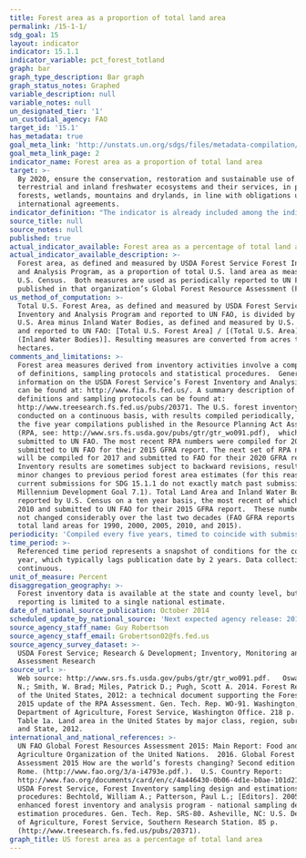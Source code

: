 ```yaml
---
title: Forest area as a proportion of total land area
permalink: /15-1-1/
sdg_goal: 15
layout: indicator
indicator: 15.1.1
indicator_variable: pct_forest_totland
graph: bar
graph_type_description: Bar graph
graph_status_notes: Graphed
variable_description: null
variable_notes: null
un_designated_tier: '1'
un_custodial_agency: FAO
target_id: '15.1'
has_metadata: true
goal_meta_link: 'http://unstats.un.org/sdgs/files/metadata-compilation/Metadata-Goal-15.pdf'
goal_meta_link_page: 2
indicator_name: Forest area as a proportion of total land area
target: >-
  By 2020, ensure the conservation, restoration and sustainable use of
  terrestrial and inland freshwater ecosystems and their services, in particular
  forests, wetlands, mountains and drylands, in line with obligations under
  international agreements.
indicator_definition: "The indicator is already included among the indicators for the Millennium Development Goals (MDG) (indicator 7.1 \"Proportion of land covered by forest\") . In order to provide a precise definition of the indicator, it is crucial to provide a definition of \"Forest\" and \"Total Land Area\". According to the FAO definitions, Forest is defined as \"land spanning more than 0.5 hectares with trees higher than 5 meters and a canopy cover of more than 10 percent, or trees able to reach these thresholds in situ. It does not include land that is predominantly under agricultural or urban land use\". More specifically: \tForest is determined both by the presence of trees and the absence of other predominant land uses. The trees should be able to reach a minimum height of 5 meters. \tIt includes areas with young trees that have not yet reached but which are expected to reach a canopy cover of at least 10 percent and tree height of 5 meters or more. It also includes areas that are temporarily unstocked due to clear-cutting as part of a forest management practice or natural disasters, and which are expected to be regenerated within 5 years. Local conditions may, in exceptional cases, justify that a longer time frame is used. \tIt includes forest roads, firebreaks and other small open areas; forest in national parks, nature reserves and other protected areas such as those of specific environmental, scientific, historical, cultural or spiritual interest. \tIt includes windbreaks, shelterbelts and corridors of trees with an area of more than 0.5 hectares and width of more than 20 meters. \tIt includes abandoned shifting cultivation land with a regeneration of trees that have, or are expected to reach, a canopy cover of at least 10 percent and tree height of at least 5 meters. \tIt includes areas with mangroves in tidal zones, regardless whether this area is classified as land area or not. \tIt includes rubberwood, cork oak and Christmas tree plantations. \tIt includes areas with bamboo and palms provided that land use, height and canopy cover criteria are met. \tIt excludes tree stands in agricultural production systems, such as fruit tree plantations, oil palm plantations, olive orchards and agroforestry systems when crops are grown under tree cover. Note: Some agroforestry systems such as the \"Taungya\" system where crops are grown only during the first years of the forest rotation should be classified as forest. Total land area is the total surface area of a country less the area covered by inland waters, like major rivers and lakes."
source_title: null
source_notes: null
published: true
actual_indicator_available: Forest area as a percentage of total land area
actual_indicator_available_description: >-
  Forest area, as defined and measured by USDA Forest Service Forest Inventory
  and Analysis Program, as a proportion of total U.S. land area as measured by
  U.S. Census.  Both measures are used as periodically reported to UN FAO and
  published in that organization’s Global Forest Resource Assessment (FAO GFRA)
us_method_of_computation: >-
  Total U.S. Forest Area, as defined and measured by USDA Forest Service Forest
  Inventory and Analysis Program and reported to UN FAO, is divided by Total
  U.S. Area minus Inland Water Bodies, as defined and measured by U.S. Census
  and reported to UN FAO: [Total U.S. Forest Area] / [(Total U.S. Area) –
  (Inland Water Bodies)]. Resulting measures are converted from acres to
  hectares.
comments_and_limitations: >-
  Forest area measures derived from inventory activities involve a complex mix
  of definitions, sampling protocols and statistical procedures.  General
  information on the USDA Forest Service’s Forest Inventory and Analysis program
  can be found at: http://www.fia.fs.fed.us/. A summary description of
  definitions and sampling protocols can be found at:
  http://www.treesearch.fs.fed.us/pubs/20371. The U.S. forest inventory is
  conducted on a continuous basis, with results compiled periodically, notably
  the five year compilations published in the Resource Planning Act Assessment
  (RPA, see: http://www.srs.fs.usda.gov/pubs/gtr/gtr_wo091.pdf),  which are then
  submitted to UN FAO. The most recent RPA numbers were compiled for 2012 and
  submitted to UN FAO for their 2015 GFRA report. The next set of RPA numbers
  will be compiled for 2017 and submitted to FAO for their 2020 GFRA report.
  Inventory results are sometimes subject to backward revisions, resulting in
  minor changes to previous period forest area estimates (for this reason,
  current submissions for SDG 15.1.1 do not exactly match past submissions for
  Millennium Development Goal 7.1). Total Land Area and Inland Water Bodies are
  reported by U.S. Census on a ten year basis, the most recent of which was for
  2010 and submitted to UN FAO for their 2015 GFRA report.  These numbers have
  not changed considerably over the last two decades (FAO GFRA reports identical
  total land areas for 1990, 2000, 2005, 2010, and 2015).
periodicity: 'Compiled every five years, timed to coincide with submission to FAO GFRA.'
time_period: >-
  Referenced time period represents a snapshot of conditions for the compilation
  year, which typically lags publication date by 2 years. Data collection is
  continuous.
unit_of_measure: Percent
disaggregation_geography: >-
  Forest inventory data is available at the state and county level, but FAO GFRA
  reporting is limited to a single national estimate.
date_of_national_source_publication: October 2014
scheduled_update_by_national_source: 'Next expected agency release: 2019'
source_agency_staff_name: Guy Robertson
source_agency_staff_email: Grobertson02@fs.fed.us
source_agency_survey_dataset: >-
  USDA Forest Service; Research & Development; Inventory, Monitoring and
  Assessment Research
source_url: >-
  Web source: http://www.srs.fs.usda.gov/pubs/gtr/gtr_wo091.pdf.   Oswalt, Sonja
  N.; Smith, W. Brad; Miles, Patrick D.; Pugh, Scott A. 2014. Forest Resources
  of the United States, 2012: a technical document supporting the Forest Service
  2015 update of the RPA Assessment. Gen. Tech. Rep. WO-91. Washington, DC: U.S.
  Department of Agriculture, Forest Service, Washington Office. 218 p.  See:
  Table 1a. Land area in the United States by major class, region, subregion,
  and State, 2012. 
international_and_national_references: >-
  UN FAO Global Forest Resources Assessment 2015: Main Report: Food and
  Agriculture Organization of the United Nations.  2016. Global Forest Resources
  Assessment 2015 How are the world’s forests changing? Second edition. UN FAO,
  Rome. (http://www.fao.org/3/a-i4793e.pdf.).  U.S. Country Report:
  http://www.fao.org/documents/card/en/c/4a446430-0b06-4d1e-b0ae-101d210787c4/. 
  USDA Forest Service, Forest Inventory sampling design and estimations
  procedures: Bechtold, William A.; Patterson, Paul L.; [Editors]. 2005. The
  enhanced forest inventory and analysis program - national sampling design and
  estimation procedures. Gen. Tech. Rep. SRS-80. Asheville, NC: U.S. Department
  of Agriculture, Forest Service, Southern Research Station. 85 p.
  (http://www.treesearch.fs.fed.us/pubs/20371).
graph_title: US forest area as a percentage of total land area
---
```

